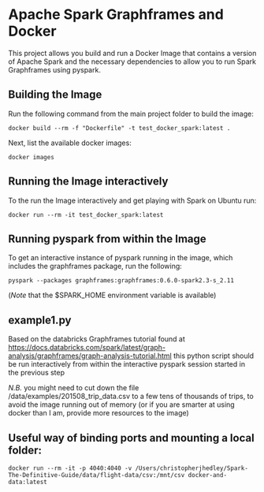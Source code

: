 # Apache Spark Graphframes and Docker
This project allows you build and run a Docker Image that contains a version of Apache Spark and the necessary dependencies to allow you to run Spark Graphframes using pyspark.

## Building the Image
Run the following command from the main project folder to build the image:

`docker build --rm -f "Dockerfile" -t test_docker_spark:latest .`

Next, list the available docker images:

`docker images`

## Running the Image interactively
To the run the Image interactively and get playing with Spark on Ubuntu run:

`docker run --rm -it test_docker_spark:latest`

## Running pyspark from within the Image
To get an interactive instance of pyspark running in the image, which includes the graphframes package, run the following:

`pyspark --packages graphframes:graphframes:0.6.0-spark2.3-s_2.11`

(*Note* that the $SPARK_HOME environment variable is available)

## example1.py
Based on the databricks Graphframes tutorial found at https://docs.databricks.com/spark/latest/graph-analysis/graphframes/graph-analysis-tutorial.html this python script should be run interactively from within the interactive pyspark session started in the previous step

*N.B.* you might need to cut down the file /data/examples/201508_trip_data.csv to a few tens of thousands of trips, to avoid the image running out of memory (or if you are smarter at using docker than I am, provide more resources to the image)

## Useful way of binding ports and mounting a local folder:
`docker run --rm -it -p 4040:4040 -v /Users/christopherjhedley/Spark-The-Definitive-Guide/data/flight-data/csv:/mnt/csv docker-and-data:latest`
